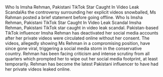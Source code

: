 Who Is Imsha Rehman, Pakistani TikTok Star Caught In Video Leak ScandalAs the controversy surrounding her explicit videos snowballed, Ms Rahman posted a brief statement before going offline.
Who Is Imsha Rehman, Pakistani TikTok Star Caught In Video Leak Scandal
Imsha Rehman, Pakistani TikTok star caught in video leak scandal.
Pakistan-based TikTok influencer Imsha Rehman has deactivated her social media accounts after her private videos were circulated online without her consent. The videos, allegedly showing Ms Rehman in a compromising position, have since gone viral, triggering a social media storm in the conservative country. Rehman has been facing criticism and intense scrutiny from all quarters which prompted her to wipe out her social media footprint, at least temporarily. Rehman has become the latest Pakistani influencer to have had her private videos leaked online.

